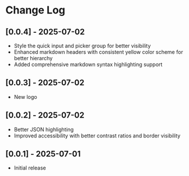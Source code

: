 # Change Log

## [0.0.4] - 2025-07-02

- Style the quick input and picker group for better visibility
- Enhanced markdown headers with consistent yellow color scheme for better hierarchy
- Added comprehensive markdown syntax highlighting support

## [0.0.3] - 2025-07-02

- New logo

## [0.0.2] - 2025-07-02

- Better JSON highlighting
- Improved accessibility with better contrast ratios and border visibility

## [0.0.1] - 2025-07-01

- Initial release
